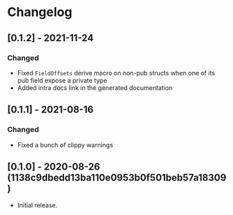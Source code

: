 # Changelog

## [0.1.2] - 2021-11-24

### Changed

-   Fixed `FieldOffsets` derive macro on non-pub structs when one of its pub field expose a private type
-   Added intra docs link in the generated documentation

## [0.1.1] - 2021-08-16

### Changed

-   Fixed a bunch of clippy warnings

## [0.1.0] - 2020-08-26 (1138c9dbedd13ba110e0953b0f501beb57a18309)

-   Initial release.
